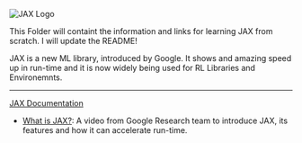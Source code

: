 
![JAX Logo](/Images/JAX_Logo.png)

This Folder will containt the information and links for learning JAX from scratch. I will update the README!

JAX is a new ML library, introduced by Google. It shows and amazing speed up in run-time and it is now widely being used for RL Libraries and Environemnts.

--------------------------------------------------------------------
[JAX Documentation](https://jax.readthedocs.io/en/latest/)

- [What is JAX?](https://www.youtube.com/watch?v=uySOfXq-II0): A video from Google Research team to introduce JAX, its features and how it can accelerate run-time.